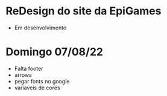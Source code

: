 # ReDesign do site da EpiGames
- Em desenvolvimento

# Domingo 07/08/22
- Falta footer
- arrows
- pegar fonts no google
- variaveis de cores